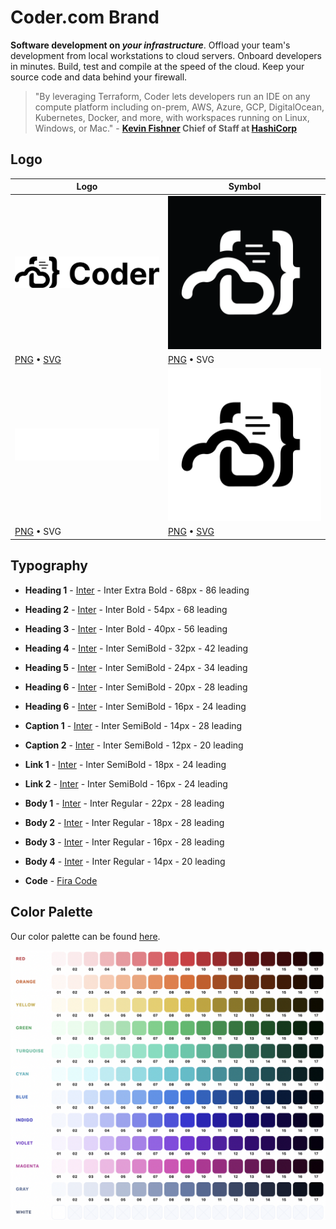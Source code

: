 # Coder.com Brand

**Software development on _your infrastructure_**. Offload your team's development from local workstations to cloud servers. Onboard developers in minutes. Build, test and compile at the speed of the cloud. Keep your source code and data behind your firewall.

> "By leveraging Terraform, Coder lets developers run an IDE on any compute platform including on-prem, AWS, Azure, GCP, DigitalOcean, Kubernetes, Docker, and more, with workspaces running on Linux, Windows, or Mac." - **[Kevin Fishner](https://www.linkedin.com/in/kevinfishner) Chief of Staff at [HashiCorp](https://hashicorp.com/)**


## Logo

| Logo | Symbol |
|-|-|
| ![](https://github.com/coder/presskit/blob/main/logos/coder%20logo%20transparent%20strip%20black.png?raw=true) | ![](https://github.com/coder/presskit/blob/main/logos/coder%20logo%20black%20square.png?raw=true) |
| [PNG](https://github.com/coder/presskit/blob/main/logos/coder%20logo%20transparent%20strip%20black.png?raw=true) • [SVG](https://github.com/coder/presskit/blob/main/logos/coder%20logo%20transparent%20strip%20black.svg?raw=true) | [PNG](https://github.com/coder/presskit/blob/main/logos/coder%20logo%20black%20square.png?raw=true) • SVG |
| ![](https://github.com/coder/presskit/blob/main/logos/coder%20logo%20transparent%20strip%20white.png?raw=true) | ![](https://github.com/coder/presskit/blob/main/logos/coder%20logo%20white%20square.png?raw=true) |
| [PNG](https://github.com/coder/presskit/blob/main/logos/coder%20logo%20transparent%20strip%20white.png?raw=true) • SVG | [PNG](https://github.com/coder/presskit/blob/main/logos/coder%20logo%20white%20square.png?raw=true) • [SVG](https://github.com/coder/presskit/blob/main/logos/coder%20logo%20transparent%20black.svg?raw=true) |

## Typography

- **Heading 1** - [Inter](https://rsms.me/inter/) - Inter Extra Bold - 68px - 86 leading
- **Heading 2** - [Inter](https://rsms.me/inter/) - Inter Bold - 54px - 68 leading
- **Heading 3** - [Inter](https://rsms.me/inter/) - Inter Bold - 40px - 56 leading
- **Heading 4** - [Inter](https://rsms.me/inter/) - Inter SemiBold - 32px - 42 leading
- **Heading 5** - [Inter](https://rsms.me/inter/) - Inter SemiBold - 24px - 34 leading
- **Heading 6** - [Inter](https://rsms.me/inter/) - Inter SemiBold - 20px - 28 leading
- **Heading 6** - [Inter](https://rsms.me/inter/) - Inter SemiBold - 16px - 24 leading

- **Caption 1** - [Inter](https://rsms.me/inter/) - Inter SemiBold - 14px - 28 leading
- **Caption 2** - [Inter](https://rsms.me/inter/) - Inter SemiBold - 12px - 20 leading

- **Link 1** - [Inter](https://rsms.me/inter/) - Inter SemiBold - 18px - 24 leading
- **Link 2** - [Inter](https://rsms.me/inter/) - Inter SemiBold - 16px - 24 leading

- **Body 1** - [Inter](https://rsms.me/inter/) - Inter Regular - 22px - 28 leading
- **Body 2** - [Inter](https://rsms.me/inter/) - Inter Regular - 18px - 28 leading
- **Body 3** - [Inter](https://rsms.me/inter/) - Inter Regular - 16px - 28 leading
- **Body 4** - [Inter](https://rsms.me/inter/) - Inter Regular - 14px - 20 leading

- **Code** - [Fira Code](https://github.com/tonsky/FiraCode)

## Color Palette

Our color palette can be found [here](https://codepen.io/hkfoster/pen/YzeYRwR).


![](https://github.com/coder/presskit/blob/main/color-palette.png)
